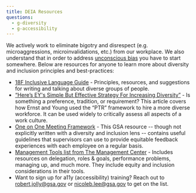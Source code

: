 ```yaml
---
title: DEIA Resources
questions:
  - g-diversity
  - g-accessibility
---
```


We actively work to eliminate bigotry and disrespect (e.g. microaggressions,
microinvalidations, etc.) from our workplace. We also understand that in order
to address
[unconscious bias](https://diversity.ucsf.edu/resources/unconscious-bias) you
have to start somewhere. Below are resources for anyone to learn more about
diversity and inclusion principles and best-practices:

- [18F Inclusive Language Guide](https://content-guide.18f.gov/inclusive-language/) -
  Principles, resources, and suggestions for writing and talking about diverse
  groups of people.
- [“Here’s EY's Simple But Effective Strategy For Increasing Diversity”](https://fortune.com/2017/02/10/ey-simple-effective-diversity-inclusiveness-strategy/) -
  Is something a preference, tradition, or requirement? This article covers how
  Ernst and Young used the “PTR” framework to hire a more diverse workforce. It
  can be used widely to critically assess all aspects of a work culture.
- [One on One Meeting Framework](https://docs.google.com/document/d/1GAhgY2y1usPhU7UN-w08ZDNXFTC6aWBKFBYRRxgjvWk/edit) -
  This GSA resource -- though not explicitly written with a diversity and
  inclusion lens -- contains useful guidelines that supervisors can use to
  provide equitable feedback experiences with each employee on a regular basis.
- [Management Tools list from The Management Center](http://www.managementcenter.org/tools/) -
  Includes resources on delegation, roles & goals, performance problems,
  managing up, and much more. They include equity and inclusion considerations
  in their tools.
- Want to sign up for a11y (accessibility) training? Reach out to
  [robert.jolly@gsa.gov](mailto:robert.jolly@gsa.gov) or
  [nicoleb.lee@gsa.gov](mailto:nicoleb.lee@gsa.gov) to get on the list.
